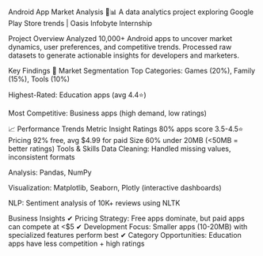 Android App Market Analysis 📱📊
A data analytics project exploring Google Play Store trends | Oasis Infobyte Internship

Project Overview
Analyzed 10,000+ Android apps to uncover market dynamics, user preferences, and competitive trends. Processed raw datasets to generate actionable insights for developers and marketers.

Key Findings
📌 Market Segmentation
Top Categories: Games (20%), Family (15%), Tools (10%)

Highest-Rated: Education apps (avg 4.4⭐)

Most Competitive: Business apps (high demand, low ratings)

📈 Performance Trends
Metric	Insight
Ratings	80% apps score 3.5-4.5⭐
Pricing	92% free, avg $4.99 for paid
Size	60% under 20MB (<50MB = better ratings)
Tools & Skills
Data Cleaning: Handled missing values, inconsistent formats

Analysis: Pandas, NumPy

Visualization: Matplotlib, Seaborn, Plotly (interactive dashboards)

NLP: Sentiment analysis of 10K+ reviews using NLTK

Business Insights
✔ Pricing Strategy: Free apps dominate, but paid apps can compete at <$5
✔ Development Focus: Smaller apps (10-20MB) with specialized features perform best
✔ Category Opportunities: Education apps have less competition + high ratings
